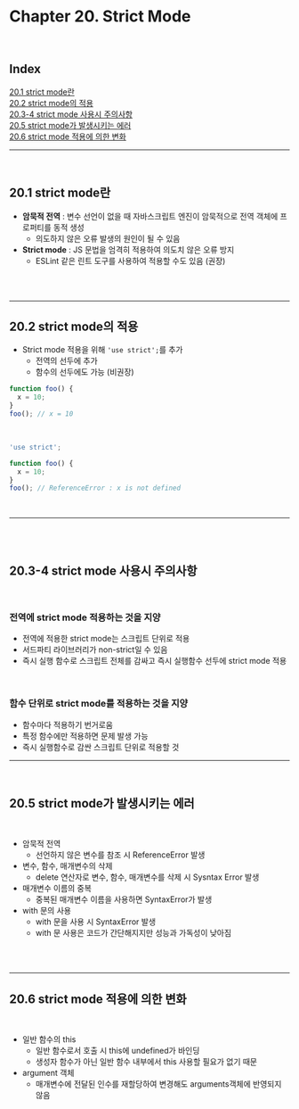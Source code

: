 # Chapter 20. Strict Mode

<br>

## Index

[20.1 strict mode란](#1)<br>
[20.2 strict mode의 적용](#2)<br>
[20.3-4 strict mode 사용시 주의사항](#3)<br>
[20.5 strict mode가 발생시키는 에러](#4)<br>
[20.6 strict mode 적용에 의한 변화](#5)<br>

---

<br>

## 20.1 strict mode란<a id="1"></a>

- **암묵적 전역** : 변수 선언이 없을 때 자바스크립트 엔진이 암묵적으로 전역 객체에 프로퍼티를 동적 생성
  - 의도하지 않은 오류 발생의 원인이 될 수 있음
- **Strict mode** : JS 문법을 엄격히 적용하여 의도치 않은 오류 방지
  - ESLint 같은 린트 도구를 사용하여 적용할 수도 있음 (권장)

<br><br>

---

## 20.2 strict mode의 적용<a id="2"></a>

- Strict mode 적용을 위해 `'use strict';`를 추가
  - 전역의 선두에 추가
  - 함수의 선두에도 가능 (비권장)

```js
function foo() {
  x = 10;
}
foo(); // x = 10
```

<br>

```js
'use strict';

function foo() {
  x = 10;
}
foo(); // ReferenceError : x is not defined
```

<br>

---

<br><br>

## 20.3-4 strict mode 사용시 주의사항<a id="3"></a>

<br>

### 전역에 strict mode 적용하는 것을 지양

- 전역에 적용한 strict mode는 스크립트 단위로 적용
- 서드파티 라이브러리가 non-strict일 수 있음
- 즉시 실행 함수로 스크립트 전체를 감싸고 즉시 실행함수 선두에 strict mode 적용

<br>

### 함수 단위로 strict mode를 적용하는 것을 지양

- 함수마다 적용하기 번거로움
- 특정 함수에만 적용하면 문제 발생 가능
- 즉시 실행함수로 감싼 스크립트 단위로 적용할 것

---

<br>

## 20.5 strict mode가 발생시키는 에러<a id="4"></a>

<br>

- 암묵적 전역
  - 선언하지 않은 변수를 참조 시 ReferenceError 발생
- 변수, 함수, 매개변수의 삭제
  - delete 연산자로 변수, 함수, 매개변수를 삭제 시 Sysntax Error 발생
- 매개변수 이름의 중복
  - 중복된 매개변수 이름을 사용하면 SyntaxError가 발생
- with 문의 사용
  - with 문을 사용 시 SyntaxError 발생
  - with 문 사용은 코드가 간단해지지만 성능과 가독성이 낮아짐

<br><br>

---

## 20.6 strict mode 적용에 의한 변화<a id="5"></a>

<br>

- 일반 함수의 this
  - 일반 함수로서 호출 시 this에 undefined가 바인딩
  - 생성자 함수가 아닌 일반 함수 내부에서 this 사용할 필요가 없기 때문
- argument 객체
  - 매개변수에 전달된 인수를 재할당하여 변경해도 arguments객체에 반영되지 않음
